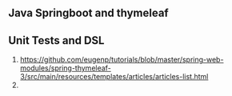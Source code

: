 

## Java Springboot and thymeleaf

## Unit Tests and DSL

1. https://github.com/eugenp/tutorials/blob/master/spring-web-modules/spring-thymeleaf-3/src/main/resources/templates/articles/articles-list.html
1. 